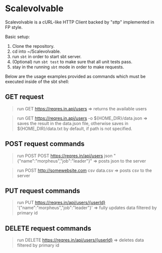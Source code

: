 # Scalevolvable
Scalevolvable is a cURL-like HTTP Client backed by "sttp" implemented in FP style.

Basic setup:

1) Clone the repository.
2) cd into ~/Scalevolvable.
3) run `sbt` in order to start sbt server.
4) (Optional) run `sbt test` to make sure that all unit tests pass.
5) stay in the running `sbt` mode in order to make requests.

Below are the usage examples provided as commands which must be executed inside of the sbt shell:

GET request
----------------------------
> run GET https://reqres.in.api/users => returns the available users

> run GET https://reqres.in.api/users -o ${HOME_DIR}/data.json => saves the result in the data.json file, otherwise saves in ${HOME_DIR}/data.txt by default, if path is not specified.

POST request commands
----------------------------
> run POST POST https://reqres.in/api/users <h> json <d> "{\"name\":\"morpheus\",\"job\":\"leader\"}" => posts json to the server

> run POST http://somewebsite.com <h> csv <f> data.csv => posts csv to the server
  
PUT request commands
----------------------------
> run PUT https://reqres.in/api/users/{userId} <d> '{\"name\":\"morpheus\",\"job\":\"leader\"}' => fully updates data filtered by primary id

DELETE request commands
----------------------------
> run DELETE https://reqres.in/api/users/{userId} <d> => deletes data filtered by primary id
